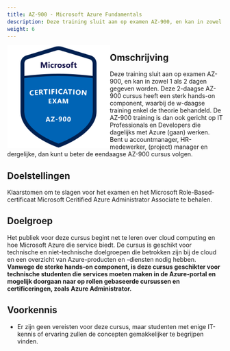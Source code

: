 ```yaml
---
title: AZ-900 - Microsoft Azure Fundamentals
description: Deze training sluit aan op examen AZ-900, en kan in zowel 1 als 2 dagen gegeven worden. Deze 2-daagse AZ-900 cursus heeft een sterk hands-on component, waarbij de w-daagse training enkel de theorie behandeld. De AZ-900 training is dan ook gericht op IT Professionals en Developers die dagelijks met Azure (gaan) werken. Bent u accountmanager, HR-medewerker, (project) manager en dergelijke, dan kunt u beter de eendaagse AZ-900 cursus volgen.
weight: 6
---
```


<div class="employee-profile-picture" style="float:left; width: 240px;">
    <img src="./image.png" style="float:left; width: 240px; margin-top:0px; margin-bottom:0px; padding-right: 5px;"/>
</div>
<div class="employee-profile-text">

## Omschrijving
Deze training sluit aan op examen AZ-900, en kan in zowel 1 als 2 dagen gegeven worden. Deze 2-daagse AZ-900 cursus heeft een sterk hands-on component, waarbij de w-daagse training enkel de theorie behandeld. De AZ-900 training is dan ook gericht op IT Professionals en Developers die dagelijks met Azure (gaan) werken. Bent u accountmanager, HR-medewerker, (project) manager en dergelijke, dan kunt u beter de eendaagse AZ-900 cursus volgen.

## Doelstellingen
Klaarstomen om te slagen voor het examen en het Microsoft Role-Based-certificaat Microsoft Ceritified Azure Administrator Associate te behalen.

## Doelgroep
Het publiek voor deze cursus begint net te leren over cloud computing en hoe Microsoft Azure die service biedt. De cursus is geschikt voor technische en niet-technische doelgroepen die betrokken zijn bij de cloud en een overzicht van Azure-producten en -diensten nodig hebben.
**Vanwege de sterke hands-on component, is deze cursus geschikter voor technische studenten die services moeten maken in de Azure-portal en mogelijk doorgaan naar op rollen gebaseerde cursussen en certificeringen, zoals Azure Administrator.**

## Voorkennis

* Er zijn geen vereisten voor deze cursus, maar studenten met enige IT-kennis of ervaring zullen de concepten gemakkelijker te begrijpen vinden.

</div>